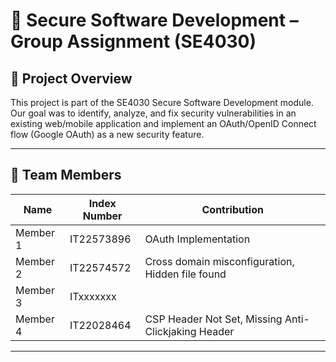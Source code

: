 # 🔐 Secure Software Development – Group Assignment (SE4030)

## 📌 Project Overview
This project is part of the SE4030 Secure Software Development module.  
Our goal was to identify, analyze, and fix security vulnerabilities in an existing web/mobile application and implement an OAuth/OpenID Connect flow (Google OAuth) as a new security feature.

---

## 👥 Team Members
| Name | Index Number | Contribution |
|------|--------------|-------------|
| Member 1 | IT22573896   | OAuth Implementation |
| Member 2 | IT22574572    | Cross domain misconfiguration, Hidden file found |
| Member 3 | ITxxxxxxx    |  |
| Member 4 | IT22028464    | CSP Header Not Set, Missing Anti-Clickjaking Header |

---
